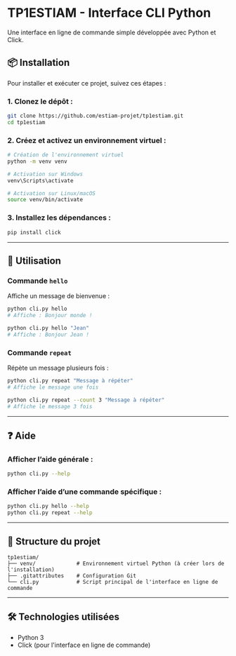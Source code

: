 # TP1ESTIAM - Interface CLI Python

Une interface en ligne de commande simple développée avec Python et Click.

## 📦 Installation

Pour installer et exécuter ce projet, suivez ces étapes :

### 1. Clonez le dépôt :

```bash
git clone https://github.com/estiam-projet/tp1estiam.git
cd tp1estiam
```

### 2. Créez et activez un environnement virtuel :

```bash
# Création de l'environnement virtuel
python -m venv venv

# Activation sur Windows
venv\Scripts\activate

# Activation sur Linux/macOS
source venv/bin/activate
```

### 3. Installez les dépendances :

```bash
pip install click
```

---

## 🚀 Utilisation

### Commande `hello`

Affiche un message de bienvenue :

```bash
python cli.py hello
# Affiche : Bonjour monde !

python cli.py hello "Jean"
# Affiche : Bonjour Jean !
```

### Commande `repeat`

Répète un message plusieurs fois :

```bash
python cli.py repeat "Message à répéter"
# Affiche le message une fois

python cli.py repeat --count 3 "Message à répéter"
# Affiche le message 3 fois
```

---

## ❓ Aide

### Afficher l’aide générale :

```bash
python cli.py --help
```

### Afficher l’aide d’une commande spécifique :

```bash
python cli.py hello --help
python cli.py repeat --help
```

---

## 📁 Structure du projet

```text
tp1estiam/
├── venv/             # Environnement virtuel Python (à créer lors de l'installation)
├── .gitattributes    # Configuration Git
└── cli.py            # Script principal de l'interface en ligne de commande
```

---

## 🛠️ Technologies utilisées

- Python 3  
- Click (pour l'interface en ligne de commande)
